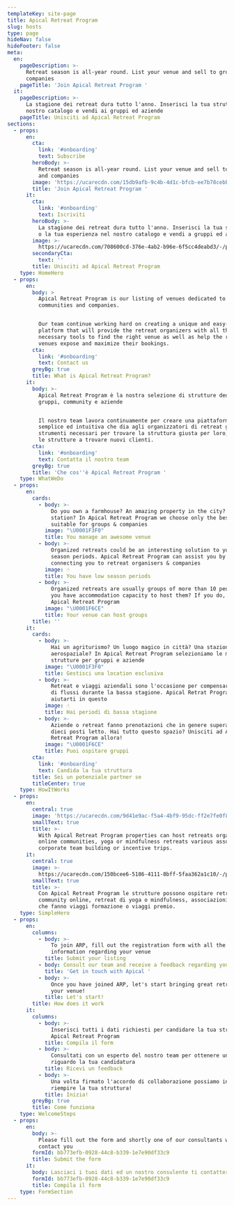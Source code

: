 ```yaml
---
templateKey: site-page
title: Apical Retreat Program
slug: hosts
type: page
hideNav: false
hideFooter: false
meta:
  en:
    pageDescription: >-
      Retreat season is all-year round. List your venue and sell to groups and
      companies
    pageTitle: 'Join Apical Retreat Program '
  it:
    pageDescription: >-
      La stagione dei retreat dura tutto l'anno. Inserisci la tua struttura nel
      nostro catalogo e vendi ai gruppi ed aziende
    pageTitle: Unisciti ad Apical Retreat Program
sections:
  - props:
      en:
        cta:
          link: '#onboarding'
          text: Subscribe
        heroBody: >-
          Retreat season is all-year round. List your venue and sell to groups
          and companies
        image: 'https://ucarecdn.com/15db9afb-9c4b-4d1c-bfcb-ee7b78cebbec/'
        title: 'Join Apical Retreat Program '
      it:
        cta:
          link: '#onboarding'
          text: Iscriviti
        heroBody: >-
          La stagione dei retreat dura tutto l'anno. Inserisci la tua struttura
          o la tua esperienza nel nostro catalogo e vendi a gruppi ed aziende
        image: >-
          https://ucarecdn.com/708600cd-376e-4ab2-b96e-6f5cc4deabd3/-/preview/-/enhance/55/
        secondaryCta:
          text: ''
        title: Unisciti ad Apical Retreat Program
    type: HomeHero
  - props:
      en:
        body: >
          Apical Retreat Program is our listing of venues dedicated to groups,
          communities and companies.


          Our team continue working hard on creating a unique and easy-to-use
          platform that will provide the retreat organizers with all the
          necessary tools to find the right venue as well as help the retreat
          venues expose and maximize their bookings.
        cta:
          link: '#onboarding'
          text: Contact us
        greyBg: true
        title: What is Apical Retreat Program?
      it:
        body: >-
          Apical Retreat Program è la nostra selezione di strutture dedicate a
          gruppi, community e aziende


          Il nostro team lavora continuamente per creare una piattaforma
          semplice ed intuitiva che dia agli organizzatori di retreat gli
          strumenti necessari per trovare la struttura giusta per loro, ed anche
          le strutture a trovare nuovi clienti.
        cta:
          link: '#onboarding'
          text: Contatta il nostro team
        greyBg: true
        title: 'Che cos''è Apical Retreat Program '
    type: WhatWeDo
  - props:
      en:
        cards:
          - body: >-
              Do you own a farmhouse? An amazing property in the city? A space
              station? In Apical Retreat Program we choose only the best venues
              suitable for groups & companies
            image: "\U0001F3F0"
            title: You manage an awesome venue
          - body: >-
              Organized retreats could be an interesting solution to your low
              season periods. Apical Retreat Program can assist you by
              connecting you to retreat organisers & companies 
            image: ☝
            title: You have low season periods
          - body: >-
              Organized retreats are usually groups of more than 10 people. Do
              you have accommodation capacity to host them? If you do, join
              Apical Retreat Program 
            image: "\U0001F6CE"
            title: Your venue can host groups
        title: ''
      it:
        cards:
          - body: >-
              Hai un agriturismo? Un luogo magico in città? Una stazione
              aerospaziale? In Apical Retreat Program selezioniamo le migliori
              strutture per gruppi e aziende
            image: "\U0001F3F0"
            title: Gestisci una location esclusiva
          - body: >-
              Retreat e viaggi aziendali sono l'occasione per compensare il calo
              di flussi durante la bassa stagione. Apical Retrat Program può
              aiutarti in questo
            image: ☝
            title: Hai periodi di bassa stagione
          - body: >-
              Aziende o retreat fanno prenotazioni che in genere superano i
              dieci posti letto. Hai tutto questo spazio? Unisciti ad Apical
              Retreat Program allora! 
            image: "\U0001F6CE"
            title: Puoi ospitare gruppi
        cta:
          link: '#onboarding'
          text: Candida la tua struttura
        title: Sei un potenziale partner se
        titleCenter: true
    type: HowItWorks
  - props:
      en:
        central: true
        image: 'https://ucarecdn.com/9d41e9ac-f5a4-4bf9-95dc-ff2e7fe0f8c4/'
        smallText: true
        title: >-
          With Apical Retreat Program properties can host retreats organized by
          online communities, yoga or mindfulness retreats various association,
          corporate team building or incentive trips.
      it:
        central: true
        image: >-
          https://ucarecdn.com/150bcee6-5186-4111-8bff-5faa362a1c10/-/preview/-/enhance/14/
        smallText: true
        title: >-
          Con Apical Retreat Program le strutture possono ospitare retreat di
          community online, retreat di yoga o mindfulness, associazioni, aziende
          che fanno viaggi formazione o viaggi premio.
    type: SimpleHero
  - props:
      en:
        columns:
          - body: >-
              To join ARP, fill out the registration form with all the necessary
              information regarding your venue 
            title: Submit your listing
          - body: Consult our team and receive a feedback regarding your listing
            title: 'Get in touch with Apical '
          - body: >-
              Once you have joined ARP, let's start bringing great retreats to
              your venue! 
            title: Let's start!
        title: How does it work
      it:
        columns:
          - body: >-
              Inserisci tutti i dati richiesti per candidare la tua struttura ad
              Apical Retreat Program
            title: Compila il form
          - body: >-
              Consultati con un esperto del nostro team per ottenere un feedback
              riguardo la tua candidatura
            title: Ricevi un feedback
          - body: >-
              Una volta firmato l'accordo di collaborazione possiamo iniziare a
              riempire la tua struttura! 
            title: Inizia!
        greyBg: true
        title: Come funziona
    type: WelcomeSteps
  - props:
      en:
        body: >-
          Please fill out the form and shortly one of our consultants will
          contact you
        formId: bb773efb-0928-44c8-b339-1e7e90df33c9
        title: Submit the form
      it:
        body: Lasciaci i tuoi dati ed un nostro consulente ti contatterà a breve
        formId: bb773efb-0928-44c8-b339-1e7e90df33c9
        title: Compila il form
    type: FormSection
---
```


